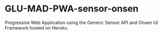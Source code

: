 # GLU-MAD-PWA-sensor-onsen
Progressive Web Application using the Generic Sensor API and Onsen UI Framework hosted on Heroku.
